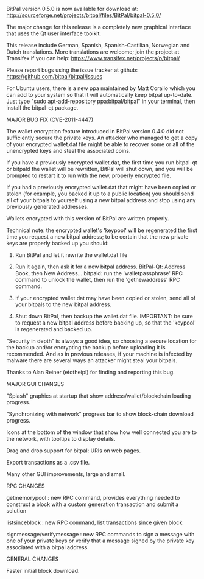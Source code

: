 BitPal version 0.5.0 is now available for download at:
http://sourceforge.net/projects/bitpal/files/BitPal/bitpal-0.5.0/

The major change for this release is a completely new graphical interface that uses the Qt user interface toolkit.

This release include German, Spanish, Spanish-Castilian, Norwegian and Dutch translations. More translations are welcome; join the project at Transifex if you can help:
https://www.transifex.net/projects/p/bitpal/

Please report bugs using the issue tracker at github:
https://github.com/bitpal/bitpal/issues

For Ubuntu users, there is a new ppa maintained by Matt Corallo which you can add to your system so that it will automatically keep bitpal up-to-date.  Just type "sudo apt-add-repository ppa:bitpal/bitpal" in your terminal, then install the bitpal-qt package.

MAJOR BUG FIX  (CVE-2011-4447)

The wallet encryption feature introduced in BitPal version 0.4.0 did not sufficiently secure the private keys. An attacker who
managed to get a copy of your encrypted wallet.dat file might be able to recover some or all of the unencrypted keys and steal the
associated coins.

If you have a previously encrypted wallet.dat, the first time you run bitpal-qt or bitpald the wallet will be rewritten, BitPal will
shut down, and you will be prompted to restart it to run with the new, properly encrypted file.

If you had a previously encrypted wallet.dat that might have been copied or stolen (for example, you backed it up to a public
location) you should send all of your bitpals to yourself using a new bitpal address and stop using any previously generated addresses.

Wallets encrypted with this version of BitPal are written properly.

Technical note: the encrypted wallet's 'keypool' will be regenerated the first time you request a new bitpal address; to be certain that the
new private keys are properly backed up you should:

1. Run BitPal and let it rewrite the wallet.dat file

2. Run it again, then ask it for a new bitpal address.
BitPal-Qt: Address Book, then New Address...
bitpald: run the 'walletpassphrase' RPC command to unlock the wallet,  then run the 'getnewaddress' RPC command.

3. If your encrypted wallet.dat may have been copied or stolen, send  all of your bitpals to the new bitpal address.

4. Shut down BitPal, then backup the wallet.dat file.
IMPORTANT: be sure to request a new bitpal address before backing up, so that the 'keypool' is regenerated and backed up.

"Security in depth" is always a good idea, so choosing a secure location for the backup and/or encrypting the backup before uploading it is recommended. And as in previous releases, if your machine is infected by malware there are several ways an attacker might steal your bitpals.

Thanks to Alan Reiner (etotheipi) for finding and reporting this bug.

MAJOR GUI CHANGES

"Splash" graphics at startup that show address/wallet/blockchain loading progress.

"Synchronizing with network" progress bar to show block-chain download progress.

Icons at the bottom of the window that show how well connected you are to the network, with tooltips to display details.

Drag and drop support for bitpal: URIs on web pages.

Export transactions as a .csv file.

Many other GUI improvements, large and small.

RPC CHANGES

getmemorypool : new RPC command, provides everything needed to construct a block with a custom generation transaction and submit a solution

listsinceblock : new RPC command, list transactions since given block

signmessage/verifymessage : new RPC commands to sign a message with one of your private keys or verify that a message signed by the private key associated with a bitpal address.

GENERAL CHANGES

Faster initial block download.
